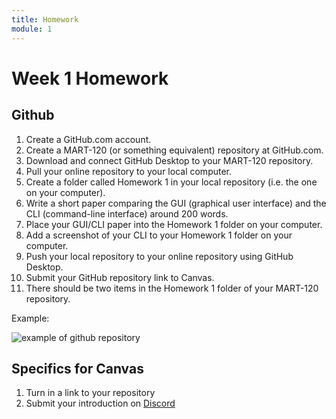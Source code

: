 ```yaml
---
title: Homework
module: 1
---
```


# Week 1 Homework


## Github
1. Create a GitHub.com account.
2. Create a MART-120 (or something equivalent) repository at GitHub.com.
3. Download and connect GitHub Desktop to your MART-120 repository.
4. Pull your online repository to your local computer.
5. Create a folder called Homework 1 in your local repository (i.e. the one on your computer).
6. Write a short paper comparing the GUI (graphical user interface) and the CLI (command-line interface) around 200 words.
7. Place your GUI/CLI paper into the Homework 1 folder on your computer.
9. Add a screenshot of your CLI to your Homework 1 folder on your computer.
10. Push your local repository to your online repository using GitHub Desktop.
11. Submit your GitHub repository link to Canvas.
12. There should be two items in the Homework 1 folder of your MART-120 repository.

Example:

<img src="../imgs/GitHubExampleWeek1.png" alt="example of github repository" />

## Specifics for Canvas

1. Turn in a link to your repository
2. Submit your introduction on <a href="https://discord.com/channels/1319350327383691366/1319350327857643562">Discord</a>